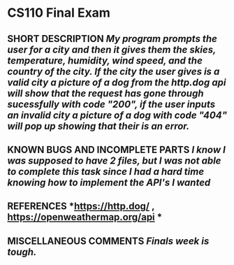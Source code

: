 # CS110 Final Exam

## SHORT DESCRIPTION *My program prompts the user for a city and then it gives them the skies, temperature, humidity, wind speed, and the country of the city. If the city the user gives is a valid city a picture of a dog from the http.dog api will show that the request has gone through sucessfully with code "200", if the user inputs an invalid city a picture of a dog with code "404" will pop up showing that their is an error.*

## KNOWN BUGS AND INCOMPLETE PARTS *I know I was supposed to have 2 files, but I was not able to complete this task since I had a hard time knowing how to implement the API's I wanted*

## REFERENCES *https://http.dog/ , https://openweathermap.org/api *

## MISCELLANEOUS COMMENTS *Finals week is tough.*
